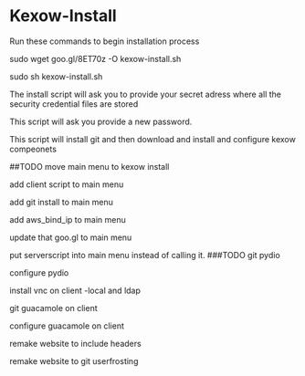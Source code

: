 Kexow-Install
=============
Run these commands to begin installation process

sudo wget goo.gl/8ET70z -O kexow-install.sh


sudo sh kexow-install.sh

The install script will ask you to provide your secret adress where all the security credential files are stored

This script will ask you provide a new password.

This script will install git and then download and install and configure kexow compeonets

##TODO
move main menu to kexow install

add client script to main menu

add git install to main menu

add aws_bind_ip to main menu

update that goo.gl to main menu

put serverscript into main menu instead of calling it.
###TODO
git pydio

configure pydio

install vnc on client -local and ldap

git guacamole on client

configure guacamole on client

remake website to include headers

remake website to git userfrosting

